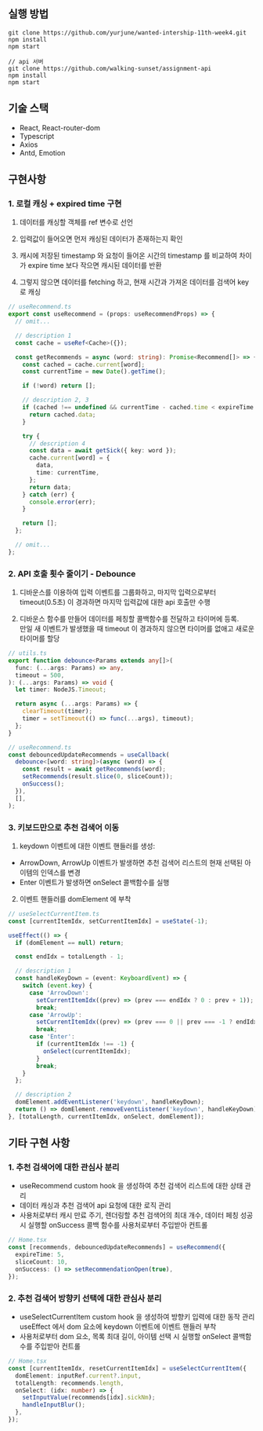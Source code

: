 ## 실행 방법

```
git clone https://github.com/yurjune/wanted-intership-11th-week4.git
npm install
npm start

// api 서버
git clone https://github.com/walking-sunset/assignment-api
npm install
npm start
```

## 기술 스택

- React, React-router-dom
- Typescript
- Axios
- Antd, Emotion

## 구현사항

### 1. 로컬 캐싱 + expired time 구현

1. 데이터를 캐싱할 객체를 ref 변수로 선언

2. 입력값이 들어오면 먼저 캐싱된 데이터가 존재하는지 확인

3. 캐시에 저장된 timestamp 와 요청이 들어온 시간의 timestamp 를 비교하여 차이가 expire time 보다 작으면 캐시된 데이터를 반환

4. 그렇지 않으면 데이터를 fetching 하고, 현재 시간과 가져온 데이터를 검색어 key 로 캐싱

```Typescript
// useRecommend.ts
export const useRecommend = (props: useRecommendProps) => {
  // omit...

  // description 1
  const cache = useRef<Cache>({});

  const getRecommends = async (word: string): Promise<Recommend[]> => {
    const cached = cache.current[word];
    const currentTime = new Date().getTime();

    if (!word) return [];

    // description 2, 3
    if (cached !== undefined && currentTime - cached.time < expireTime * 1000) {
      return cached.data;
    }

    try {
      // description 4
      const data = await getSick({ key: word });
      cache.current[word] = {
        data,
        time: currentTime,
      };
      return data;
    } catch (err) {
      console.error(err);
    }

    return [];
  };

  // omit...
};
```

### 2. API 호출 횟수 줄이기 - Debounce

1. 디바운스를 이용하여 입력 이벤트를 그룹화하고, 마지막 입력으로부터 timeout(0.5초) 이 경과하면 마지막 입력값에 대한 api 호출만 수행<br>

2. 디바운스 함수를 만들어 데이터를 페칭할 콜백함수를 전달하고 타이머에 등록.<br/>
   만일 새 이벤트가 발생했을 때 timeout 이 경과하지 않으면 타이머를 없애고 새로운 타이머를 할당

```Typescript
// utils.ts
export function debounce<Params extends any[]>(
  func: (...args: Params) => any,
  timeout = 500,
): (...args: Params) => void {
  let timer: NodeJS.Timeout;

  return async (...args: Params) => {
    clearTimeout(timer);
    timer = setTimeout(() => func(...args), timeout);
  };
}
```

```Typescript
// useRecommend.ts
const debouncedUpdateRecommends = useCallback(
  debounce<[word: string]>(async (word) => {
    const result = await getRecommends(word);
    setRecommends(result.slice(0, sliceCount));
    onSuccess();
  }),
  [],
);
```

### 3. 키보드만으로 추천 검색어 이동

1. keydown 이벤트에 대한 이벤트 핸들러를 생성:

- ArrowDown, ArrowUp 이벤트가 발생하면 추천 검색어 리스트의 현재 선택된 아이템의 인덱스를 변경
- Enter 이벤트가 발생하면 onSelect 콜백함수를 실행

2. 이벤트 핸들러를 domElement 에 부착

```Typescript
// useSelectCurrentItem.ts
const [currentItemIdx, setCurrentItemIdx] = useState(-1);

useEffect(() => {
  if (domElement == null) return;

  const endIdx = totalLength - 1;

  // description 1
  const handleKeyDown = (event: KeyboardEvent) => {
    switch (event.key) {
      case 'ArrowDown':
        setCurrentItemIdx((prev) => (prev === endIdx ? 0 : prev + 1));
        break;
      case 'ArrowUp':
        setCurrentItemIdx((prev) => (prev === 0 || prev === -1 ? endIdx : prev - 1));
        break;
      case 'Enter':
        if (currentItemIdx !== -1) {
          onSelect(currentItemIdx);
        }
        break;
    }
  };

  // description 2
  domElement.addEventListener('keydown', handleKeyDown);
  return () => domElement.removeEventListener('keydown', handleKeyDown);
}, [totalLength, currentItemIdx, onSelect, domElement]);
```

## 기타 구현 사항

### 1. 추천 검색어에 대한 관심사 분리<br>

- useRecommend custom hook 을 생성하여 추천 검색어 리스트에 대한 상태 관리
- 데이터 캐싱과 추천 검색어 api 요청에 대한 로직 관리
- 사용처로부터 캐시 만료 주기, 렌더링할 추천 검색어의 최대 개수, 데이터 페칭 성공 시 실행할 onSuccess 콜백 함수를 사용처로부터 주입받아 컨트롤

```Typescript
// Home.tsx
const [recommends, debouncedUpdateRecommends] = useRecommend({
  expireTime: 5,
  sliceCount: 10,
  onSuccess: () => setRecommendationOpen(true),
});
```

### 2. 추천 검색어 방향키 선택에 대한 관심사 분리

- useSelectCurrentItem custom hook 을 생성하여 방향키 입력에 대한 동작 관리<br>
  useEffect 에서 dom 요소에 keydown 이벤트에 이벤트 핸들러 부착
- 사용처로부터 dom 요소, 목록 최대 길이, 아이템 선택 시 실행할 onSelect 콜백함수를 주입받아 컨트롤

```Typescript
// Home.tsx
const [currentItemIdx, resetCurrentItemIdx] = useSelectCurrentItem({
  domElement: inputRef.current?.input,
  totalLength: recommends.length,
  onSelect: (idx: number) => {
    setInputValue(recommends[idx].sickNm);
    handleInputBlur();
  },
});
```
